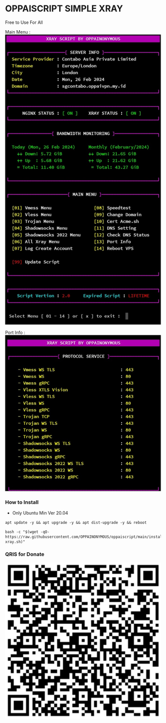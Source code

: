 # OPPAISCRIPT SIMPLE XRAY
Free to Use For All

Main Menu :
![b](https://raw.githubusercontent.com/OPPAINONYMOUS/oppaiscript/main/images/xray-menu.jpg)

Port Info :
![b](https://raw.githubusercontent.com/OPPAINONYMOUS/oppaiscript/main/images/port.jpg)

### How to Install
* Only Ubuntu Min Ver 20.04
```
apt update -y && apt upgrade -y && apt dist-upgrade -y && reboot
```

```
bash -c "$(wget -qO- https://raw.githubusercontent.com/OPPAINONYMOUS/oppaiscript/main/install-xray.sh)"
```
### QRIS for Donate
![b](https://raw.githubusercontent.com/OPPAINONYMOUS/oppaiscript/main/images/qris.jpg)
